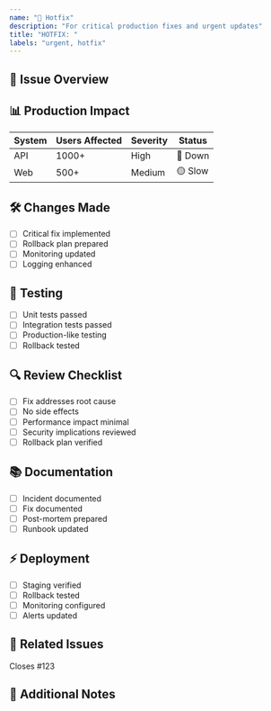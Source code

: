 ```yaml
---
name: "🚨 Hotfix"
description: "For critical production fixes and urgent updates"
title: "HOTFIX: "
labels: "urgent, hotfix"
---
```


## 🎯 Issue Overview

<!-- Provide a clear description of the critical issue -->

## 📊 Production Impact

| System | Users Affected | Severity | Status  |
| ------ | -------------- | -------- | ------- |
| API    | 1000+          | High     | 🔴 Down |
| Web    | 500+           | Medium   | 🟡 Slow |

## 🛠️ Changes Made

- [ ] Critical fix implemented
- [ ] Rollback plan prepared
- [ ] Monitoring updated
- [ ] Logging enhanced

## 🧪 Testing

- [ ] Unit tests passed
- [ ] Integration tests passed
- [ ] Production-like testing
- [ ] Rollback tested

## 🔍 Review Checklist

- [ ] Fix addresses root cause
- [ ] No side effects
- [ ] Performance impact minimal
- [ ] Security implications reviewed
- [ ] Rollback plan verified

## 📚 Documentation

- [ ] Incident documented
- [ ] Fix documented
- [ ] Post-mortem prepared
- [ ] Runbook updated

## ⚡ Deployment

- [ ] Staging verified
- [ ] Rollback tested
- [ ] Monitoring configured
- [ ] Alerts updated

## 📌 Related Issues

Closes #123

## 📝 Additional Notes

<!-- Any additional context or notes -->
